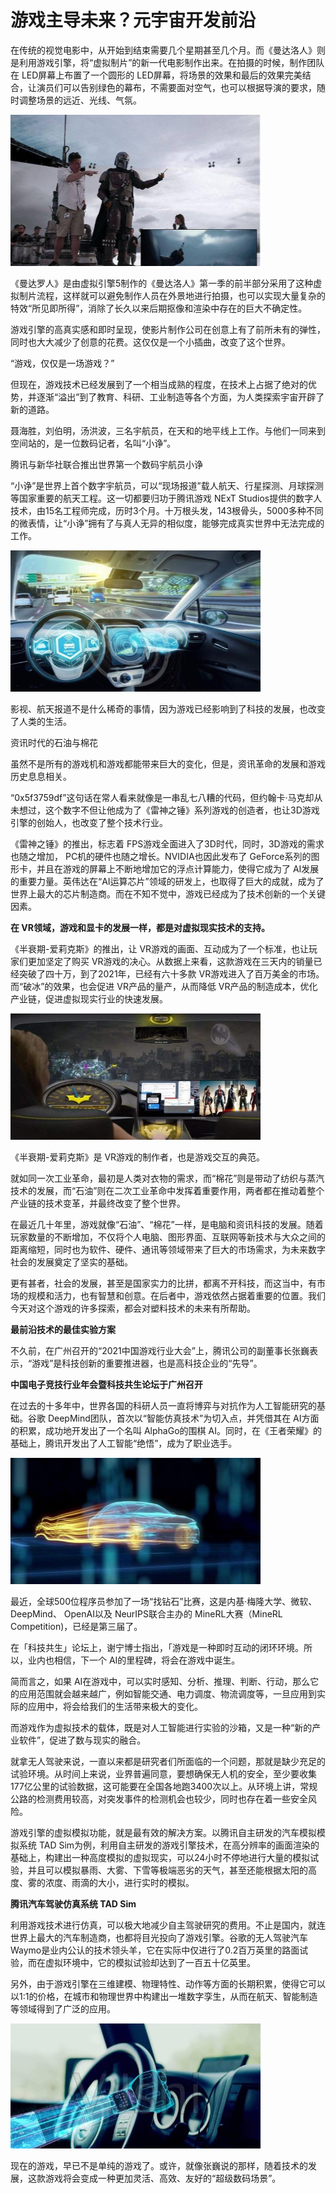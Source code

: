 # 游戏主导未来？元宇宙开发前沿



在传统的视觉电影中，从开始到结束需要几个星期甚至几个月。而《曼达洛人》则是利用游戏引擎，将“虚拟制片”的新一代电影制作出来。在拍摄的时候，制作团队在 LED屏幕上布置了一个圆形的 LED屏幕，将场景的效果和最后的效果完美结合，让演员们可以告别绿色的幕布，不需要面对空气，也可以根据导演的要求，随时调整场景的远近、光线、气氛。

![游戏主导未来](zd.png)


《曼达罗人》是由虚拟引擎5制作的《曼达洛人》第一季的前半部分采用了这种虚拟制片流程，这样就可以避免制作人员在外景地进行拍摄，也可以实现大量复杂的特效“所见即所得”，消除了长久以来后期抠像和渲染中存在的巨大不确定性。

游戏引擎的高真实感和即时呈现，使影片制作公司在创意上有了前所未有的弹性，同时也大大减少了创意的花费。这仅仅是一个小插曲，改变了这个世界。

“游戏，仅仅是一场游戏？”

但现在，游戏技术已经发展到了一个相当成熟的程度，在技术上占据了绝对的优势，并逐渐“溢出”到了教育、科研、工业制造等各个方面，为人类探索宇宙开辟了新的道路。

聂海胜，刘伯明，汤洪波，三名宇航员，在天和的地平线上工作。与他们一同来到空间站的，是一位数码记者，名叫“小诤”。

腾讯与新华社联合推出世界第一个数码宇航员小诤

“小诤”是世界上首个数字宇航员，可以“现场报道”载人航天、行星探测、月球探测等国家重要的航天工程。这一切都要归功于腾讯游戏 NExT Studios提供的数字人技术，由15名工程师完成，历时3个月。十万根头发，143根骨头，5000多种不同的微表情，让“小诤”拥有了与真人无异的相似度，能够完成真实世界中无法完成的工作。

![游戏主导未来](wl.png)


影视、航天报道不是什么稀奇的事情，因为游戏已经影响到了科技的发展，也改变了人类的生活。

资讯时代的石油与棉花

虽然不是所有的游戏机和游戏都能带来巨大的变化，但是，资讯革命的发展和游戏历史息息相关。

“0x5f3759df”这句话在常人看来就像是一串乱七八糟的代码，但约翰卡·马克却从未想过，这个数字不但让他成为了《雷神之锤》系列游戏的创造者，也让3D游戏引擎的创始人，也改变了整个技术行业。

《雷神之锤》的推出，标志着 FPS游戏全面进入了3D时代，同时，3D游戏的需求也随之增加， PC机的硬件也随之增长。NVIDIA也因此发布了 GeForce系列的图形卡，并且在游戏的屏幕上不断地增加它的浮点计算能力，使得它成为了 AI发展的重要力量。英伟达在“AI运算芯片”领域的研发上，也取得了巨大的成就，成为了世界上最大的芯片制造商。而在不知不觉中，游戏已经成为了技术创新的一个关键因素。

**在 VR领域，游戏和显卡的发展一样，都是对虚拟现实技术的支持。** 

《半衰期-爱莉克斯》的推出，让 VR游戏的画面、互动成为了一个标准，也让玩家们更加坚定了购买 VR游戏的决心。从数据上来看，这款游戏在三天内的销量已经突破了四十万，到了2021年，已经有六十多款 VR游戏进入了百万美金的市场。而“破冰”的效果，也会促进 VR产品的量产，从而降低 VR产品的制造成本，优化产业链，促进虚拟现实行业的快速发展。

![游戏主导未来](gl.png)


《半衰期-爱莉克斯》是 VR游戏的制作者，也是游戏交互的典范。

就如同一次工业革命，最初是人类对衣物的需求，而“棉花”则是带动了纺织与蒸汽技术的发展，而“石油”则在二次工业革命中发挥着重要作用，两者都在推动着整个产业链的技术变革，并最终改变了整个世界。

在最近几十年里，游戏就像“石油”、“棉花”一样，是电脑和资讯科技的发展。随着玩家数量的不断增加，不仅将个人电脑、图形界面、互联网等新技术与大众之间的距离缩短，同时也为软件、硬件、通讯等领域带来了巨大的市场需求，为未来数字社会的发展奠定了坚实的基础。

更有甚者，社会的发展，甚至是国家实力的比拼，都离不开科技，而这当中，有市场的规模和活力，也有智慧和创意。在后者中，游戏依然占据着重要的位置。我们今天对这个游戏的许多探索，都会对塑料技术的未来有所帮助。

**最前沿技术的最佳实验方案** 

不久前，在广州召开的“2021中国游戏行业大会”上，腾讯公司的副董事长张巍表示，“游戏”是科技创新的重要推进器，也是高科技企业的“先导”。

**中国电子竞技行业年会暨科技共生论坛于广州召开** 

在过去的十多年中，世界各国的科研人员一直将博弈与对抗作为人工智能研究的基础。谷歌 DeepMind团队，首次以“智能仿真技术”为切入点，并凭借其在 AI方面的积累，成功地开发出了一个名叫 AlphaGo的围棋 AI。同时，在《王者荣耀》的基础上，腾讯开发出了人工智能“绝悟”，成为了职业选手。

![游戏主导未来](bl.png)


最近，全球500位程序员参加了一场“找钻石”比赛，这是内基·梅隆大学、微软、 DeepMind、 OpenAI以及 NeurIPS联合主办的 MineRL大赛（MineRL Competition)，已经是第三届了。

在「科技共生」论坛上，谢宁博士指出，「游戏是一种即时互动的闭环环境。所以，业内也相信，下一个 AI的里程碑，将会在游戏中诞生。

简而言之，如果 AI在游戏中，可以实时感知、分析、推理、判断、行动，那么它的应用范围就会越来越广，例如智能交通、电力调度、物流调度等，一旦应用到实际的应用中，将会给我们的生活带来极大的变化。

而游戏作为虚拟技术的载体，既是对人工智能进行实验的沙箱，又是一种“新的产业软件”，促进了数与现实的融合。

就拿无人驾驶来说，一直以来都是研究者们所面临的一个问题，那就是缺少充足的试验环境。从时间上来说，业界普遍同意，要想确保无人机的安全，至少要收集177亿公里的试验数据，这可能要在全国各地跑3400次以上。从环境上讲，常规公路的检测费用较高，对突发事件的检测机会也较少，同时也存在着一些安全风险。

游戏引擎的虚拟模拟功能，就是最有效的解决方案。以腾讯自主研发的汽车模拟模拟系统 TAD Sim为例，利用自主研发的游戏引擎技术，在高分辨率的画面渲染的基础上，构建出一种高度模拟的虚拟现实，可以24小时不停地进行大量的模拟试验，并且可以模拟暴雨、大雾、下雪等极端恶劣的天气，甚至还能根据太阳的高度、雾的浓度、雨滴的大小，进行实时的模拟。

**腾讯汽车驾驶仿真系统 TAD Sim** 

利用游戏技术进行仿真，可以极大地减少自主驾驶研究的费用。不止是国内，就连世界上最大的汽车制造商，也都将目光投向了游戏引擎。谷歌的无人驾驶汽车 Waymo是业内公认的技术领头羊，它在实际中仅进行了0.2百万英里的路面试验，而在虚拟环境中，它的模拟试验却达到了一百五十亿英里。

另外，由于游戏引擎在三维建模、物理特性、动作等方面的长期积累，使得它可以以1:1的价格，在城市和物理世界中构建出一堆数字孪生，从而在航天、智能制造等领域得到了广泛的应用。

![游戏主导未来](bg.png)



现在的游戏，早已不是单纯的游戏了。或许，就像张巍说的那样，随着技术的发展，这款游戏将会变成一种更加灵活、高效、友好的“超级数码场景”。
